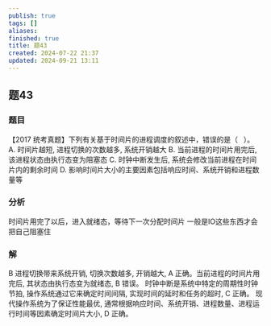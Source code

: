 ```yaml
---
publish: true
tags: []
aliases: 
finished: true
title: 题43
created: 2024-07-22 21:37
updated: 2024-09-21 13:11
---
```

## 题43
### 题目
【2017 统考真题】下列有关基于时间片的进程调度的叙述中，错误的是（ $\;$ ）。
A. 时间片越短, 进程切换的次数越多, 系统开销越大
B. 当前进程的时间片用完后, 该进程状态由执行态变为阻塞态
C. 时钟中断发生后, 系统会修改当前进程在时间片内的剩余时间
D. 影响时间片大小的主要因素包括响应时间、系统开销和进程数量等
### 分析
时间片用完了以后，进入就绪态，等待下一次分配时间片 
一般是IO这些东西才会把自己阻塞住
### 解
B
进程切换带来系统开销, 切换次数越多, 开销越大, A 正确。当前进程的时间片用完后, 其状态由执行态变为就绪态, B 错误。
时钟中断是系统中特定的周期性时钟节拍, 操作系统通过它来确定时间间隔, 实现时间的延时和任务的超时, C 正确。
现代操作系统为了保证性能最优, 通常根据响应时间、系统开销、进程数量、进程运行时间等因素确定时间片大小, D 正确。
